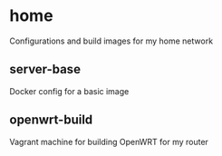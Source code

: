 home
====
Configurations and build images for my home network

server-base
---------
Docker config for a basic image

openwrt-build
---------
Vagrant machine for building OpenWRT for my router
